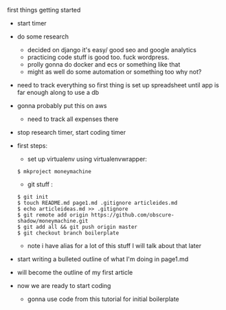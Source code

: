 first things getting started

- start timer
- do some research
    - decided on django it's easy/ good seo and google analytics
    - practicing code stuff is good too. fuck wordpress.
    - prolly gonna do docker and ecs or something like that
    - might as well do some automation or something too why not?
- need to track everything so first thing is set up spreadsheet until 
app is far enough along to use a db
- gonna probably put this on aws
    - need to track all expenses there
- stop research timer, start coding timer

- first steps:
    - set up virtualenv using virtualenvwrapper: 
    ```
    $ mkproject moneymachine
  
    ```
    - git stuff :
    ```
    $ git init
    $ touch README.md page1.md .gitignore articleides.md
    $ echo articleideas.md >> .gitignore
    $ git remote add origin https://github.com/obscure-shadow/moneymachine.git
    $ git add all && git push origin master
    $ git checkout branch boilerplate

    ```
    - note i have alias for a lot of this stuff I will talk about that later
- start writing a bulleted outline of what I'm doing in page1.md
- will become the outline of my first article
- now we are ready to start coding
    - gonna use code from this tutorial for initial boilerplate